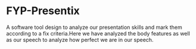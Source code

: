 # FYP-Presentix
A software tool design to analyze our presentation skills and mark them according to a fix criteria.Here we have analyzed the body features as well as our speech to analyze how perfect we are in our speech.
